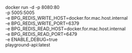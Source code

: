 docker run -d -p 8080:80 \
-p 5005:5005 \
-e BPG_REDIS_WRITE_HOST=docker.for.mac.host.internal \
-e BPG_REDIS_WRITE_PORT=6379 \
-e BPG_REDIS_READ_HOST=docker.for.mac.host.internal \
-e BPG_REDIS_READ_PORT=6479 \
-e ENABLE_DEBUG=true \
playground-api:latest